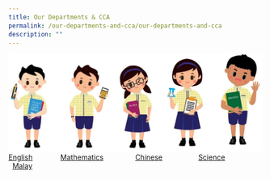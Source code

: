 ```yaml
---
title: Our Departments & CCA
permalink: /our-departments-and-cca/our-departments-and-cca
description: ""
---
```

![](/images/departments1.jpg)
      [English](https://moe-wellingtonpri-staging.netlify.app/our-departments-and-cca/english)                       [Mathematics](https://moe-wellingtonpri-staging.netlify.app/our-departments-and-cca/mathematics)                [Chinese](https://moe-wellingtonpri-staging.netlify.app/our-departments-and-cca/chinese)                  [Science](https://moe-wellingtonpri-staging.netlify.app/our-departments-and-cca/science)                    [Malay](https://moe-wellingtonpri-staging.netlify.app/our-departments-and-cca/malay)